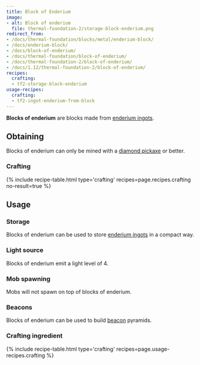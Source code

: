 ```yaml
---
title: Block of Enderium
image:
- alt: Block of enderium
  file: thermal-foundation-2/storage-block-enderium.png
redirect_from:
- /docs/thermal-foundation/blocks/metal/enderium-block/
- /docs/enderium-block/
- /docs/block-of-enderium/
- /docs/thermal-foundation/block-of-enderium/
- /docs/thermal-foundation-2/block-of-enderium/
- /docs/1.12/thermal-foundation-2/block-of-enderium/
recipes:
  crafting:
  - tf2-storage-block-enderium
usage-recipes:
  crafting:
  - tf2-ingot-enderium-from-block
---
```


**Blocks of enderium** are blocks made from [enderium
ingots](/docs/1.12/thermal-foundation/enderium-ingot/).


Obtaining
---------

Blocks of enderium can only be mined with a [diamond
pickaxe](https://minecraft.gamepedia.com/Pickaxe) or better.

### Crafting
{% include recipe-table.html type='crafting' recipes=page.recipes.crafting no-result=true %}


Usage
-----

### Storage
Blocks of enderium can be used to store [enderium ingots](/docs/1.12/thermal-foundation/enderium-ingot/)
in a compact way.

### Light source
Blocks of enderium emit a light level of 4.

### Mob spawning
Mobs will not spawn on top of blocks of enderium.

### Beacons
Blocks of enderium can be used to build
[beacon](https://minecraft.gamepedia.com/Beacon) pyramids.

### Crafting ingredient
{% include recipe-table.html type='crafting' recipes=page.usage-recipes.crafting %}
